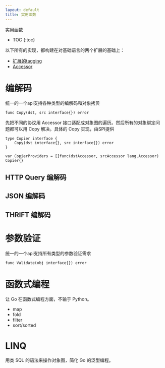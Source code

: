 ```yaml
---
layout: default
title: 实用函数
---
```


实用函数

* TOC
{:toc}

以下所有的实现，都构建在对基础语言的两个扩展的基础上：

* [扩展的tagging](/lang.cn.html#tagging)
* [Accessor](/lang.cn.html#accessor)

# 编解码

统一的一个api支持各种类型的编解码和对象拷贝

```golang
func Copy(dst, src interface{}) error
```

先把不同的协议用 Accessor 接口适配成对象图的遍历。然后所有的对象绑定问题都可以用 Copy 解决。具体的 Copy 实现，由SPI提供

```golang
type Copier interface {
	Copy(dst interface{}, src interface{}) error
}

var CopierProviders = []func(dstAccessor, srcAccessor lang.Accessor) Copier{}
```

## HTTP Query 编解码

## JSON 编解码

## THRIFT 编解码

# 参数验证

统一的一个api支持所有类型的参数验证需求

```golang
func Validate(obj interface{}) error
```

# 函数式编程

让 Go 在函数式编程方面，不输于 Python。

* map
* fold
* filter
* sort/sorted

# LINQ

用类 SQL 的语法来操作对象图，简化 Go 的泛型编程。
